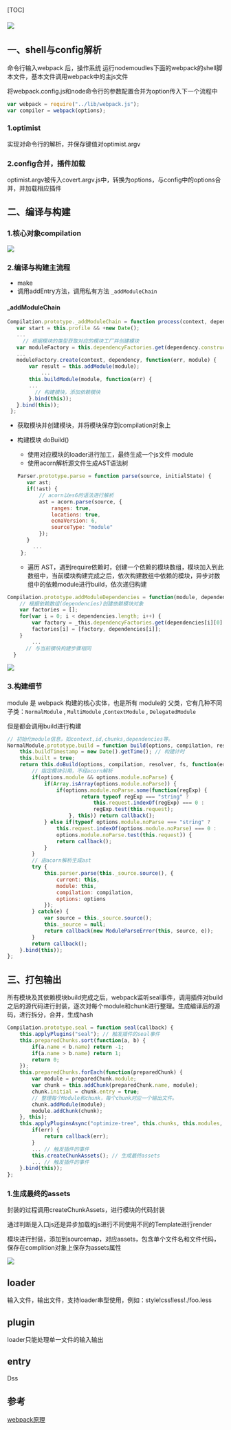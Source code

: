 [TOC]

###### ![](https://img.alicdn.com/tps/TB1GVGFNXXXXXaTapXXXXXXXXXX-4436-4244.jpg?_=5852987)

## 一、shell与config解析

命令行输入webpack 后，操作系统 运行nodemoudles下面的webpack的shell脚本文件，基本文件调用webpack中的主js文件

将webpack.config.js和node命令行的参数配置合并为option传入下一个流程中

```javascript
var webpack = require("../lib/webpack.js");
var compiler = webpack(options);
```

### 1.optimist

实现对命令行的解析，并保存键值对optimist.argv

### 2.config合并，插件加载

optimist.argv被传入covert.argv.js中，转换为options，与config中的options合并，并加载相应插件

## 二、编译与构建

### 1.核心对象compilation

![](https://img.alicdn.com/tps/TB1UgS4NXXXXXXZXVXXXXXXXXXX-693-940.png?_=5852987)

### 2.编译与构建主流程

* make
* 调用addEntry方法，调用私有方法 `_addModuleChain`

#### _addModuleChain

```javascript
Compilation.prototype._addModuleChain = function process(context, dependency, onModule, callback) {
   var start = this.profile && +new Date();
   ...
     // 根据模块的类型获取对应的模块工厂并创建模块
   var moduleFactory = this.dependencyFactories.get(dependency.constructor);
   ...
   moduleFactory.create(context, dependency, function(err, module) {
       var result = this.addModule(module);
           ...
       this.buildModule(module, function(err) {
       ...
         // 构建模块，添加依赖模块
       }.bind(this));
   }.bind(this));
 };
```

* 获取模块并创建模块，并将模块保存到compilation对象上

* 构建模块 doBuild() 

  * 使用对应模块的loader进行加工，最终生成一个js文件 module
  * 使用acorn解析源文件生成AST语法树

  ```javascript
  Parser.prototype.parse = function parse(source, initialState) {
     var ast;
     if(!ast) {
         // acorn以es6的语法进行解析
         ast = acorn.parse(source, {
             ranges: true,
             locations: true,
             ecmaVersion: 6,
             sourceType: "module"
         });
     }
       ...
   };
  ```

  * 遍历 AST，遇到require依赖时，创建一个依赖的模块数组，模块加入到此数组中，当前模块构建完成之后，依次构建数组中依赖的模块，异步对数组中的依赖module进行build，依次递归构建

```javascript
Compilation.prototype.addModuleDependencies = function(module, dependencies, bail, cacheGroup, recursive, callback) {
    // 根据依赖数组(dependencies)创建依赖模块对象
    var factories = [];
    for(var i = 0; i < dependencies.length; i++) {
        var factory = _this.dependencyFactories.get(dependencies[i][0].constructor);
        factories[i] = [factory, dependencies[i]];
    }
        ...
      // 与当前模块构建步骤相同
  }
```

![](https://img.alicdn.com/tps/TB1WOiRNXXXXXcJaXXXXXXXXXXX-445-1228.png?_=5852987)

### 3.构建细节

module 是 webpack 构建的核心实体，也是所有 module的 父类，它有几种不同子类：`NormalModule` , `MultiModule` ,`ContextModule` , `DelegatedModule` 

但是都会调用build进行构建

```javascript
// 初始化module信息，如context,id,chunks,dependencies等。
NormalModule.prototype.build = function build(options, compilation, resolver, fs, callback) {
    this.buildTimestamp = new Date().getTime(); // 构建计时
    this.built = true;
    return this.doBuild(options, compilation, resolver, fs, function(err) {
        // 指定模块引用，不经acorn解析
        if(options.module && options.module.noParse) {
            if(Array.isArray(options.module.noParse)) {
                if(options.module.noParse.some(function(regExp) {
                        return typeof regExp === "string" ?
                            this.request.indexOf(regExp) === 0 :
                            regExp.test(this.request);
                    }, this)) return callback();
            } else if(typeof options.module.noParse === "string" ?
                this.request.indexOf(options.module.noParse) === 0 :
                options.module.noParse.test(this.request)) {
                return callback();
            }
        }
        // 由acorn解析生成ast
        try {
            this.parser.parse(this._source.source(), {
                current: this,
                module: this,
                compilation: compilation,
                options: options
            });
        } catch(e) {
            var source = this._source.source();
            this._source = null;
            return callback(new ModuleParseError(this, source, e));
        }
        return callback();
    }.bind(this));
};
```

## 三、打包输出

所有模块及其依赖模块build完成之后，webpack监听seal事件，调用插件对build之后的源代码进行封装，逐次对每个module和chunk进行整理。生成编译后的源码，进行拆分，合并，生成hash

```javascript
Compilation.prototype.seal = function seal(callback) {
    this.applyPlugins("seal"); // 触发插件的seal事件
    this.preparedChunks.sort(function(a, b) {
        if(a.name < b.name) return -1;
        if(a.name > b.name) return 1;
        return 0;
    });
    this.preparedChunks.forEach(function(preparedChunk) {
        var module = preparedChunk.module;
        var chunk = this.addChunk(preparedChunk.name, module);
        chunk.initial = chunk.entry = true;
        // 整理每个Module和chunk，每个chunk对应一个输出文件。
        chunk.addModule(module);
        module.addChunk(chunk);
    }, this);
    this.applyPluginsAsync("optimize-tree", this.chunks, this.modules, function(err) {
        if(err) {
            return callback(err);
        }
        ... // 触发插件的事件
        this.createChunkAssets(); // 生成最终assets
        ... // 触发插件的事件
    }.bind(this));
};
```

### 1.生成最终的assets

封装的过程调用createChunkAssets，进行模块的代码封装

通过判断是入口js还是异步加载的js进行不同使用不同的Template进行render

模块进行封装，添加到sourcemap，对应assets，包含单个文件名和文件代码，保存在complition对象上保存为assets属性

![](https://img.alicdn.com/tps/TB1cz5.NXXXXXc7XpXXXXXXXXXX-959-807.png?_=5852987)

## loader

输入文件，输出文件，支持loader串型使用，例如：style!css!less!./foo.less

## plugin

loader只能处理单一文件的输入输出

## entry

 Dss

## 参考

[webpack原理](http://www.thkdog.com/html5/2015/05/08/webpack.html)